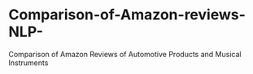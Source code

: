# Comparison-of-Amazon-reviews-NLP-
Comparison of Amazon Reviews of Automotive Products and Musical Instruments
